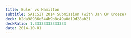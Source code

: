 ```yaml
---
title: Euler vs Hamilton
subtitle: SAICSIT 2014 Submission (with Jan CW Kroeze)
deck: b2da98986e544b9b8c49a0d19d28ab21
deckRatio: 1.33333333333333
date: 2014-10-01
---
```

